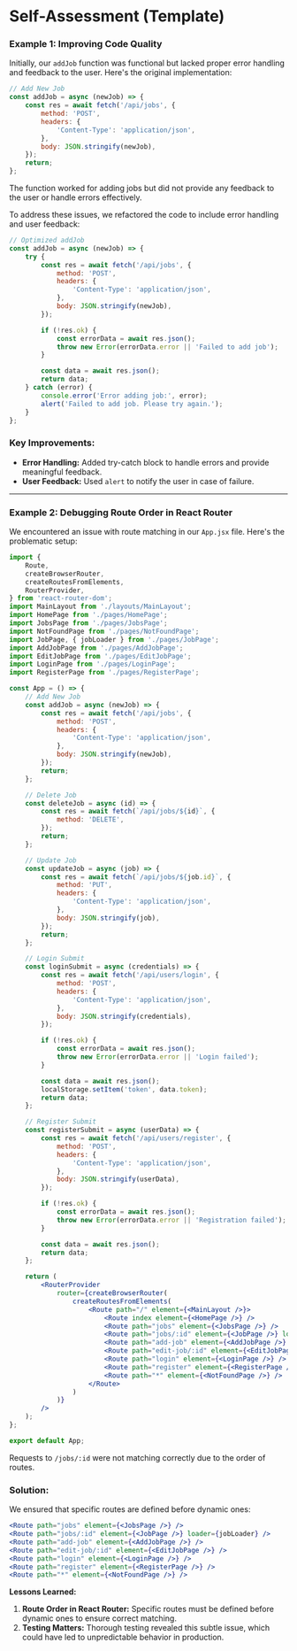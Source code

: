 # Self-Assessment (Template)

### Example 1: Improving Code Quality

Initially, our `addJob` function was functional but lacked proper error handling and feedback to the user. Here's the original implementation:

```javascript
// Add New Job
const addJob = async (newJob) => {
    const res = await fetch('/api/jobs', {
        method: 'POST',
        headers: {
            'Content-Type': 'application/json',
        },
        body: JSON.stringify(newJob),
    });
    return;
};
```

The function worked for adding jobs but did not provide any feedback to the user or handle errors effectively.

To address these issues, we refactored the code to include error handling and user feedback:

```javascript
// Optimized addJob
const addJob = async (newJob) => {
    try {
        const res = await fetch('/api/jobs', {
            method: 'POST',
            headers: {
                'Content-Type': 'application/json',
            },
            body: JSON.stringify(newJob),
        });

        if (!res.ok) {
            const errorData = await res.json();
            throw new Error(errorData.error || 'Failed to add job');
        }

        const data = await res.json();
        return data;
    } catch (error) {
        console.error('Error adding job:', error);
        alert('Failed to add job. Please try again.');
    }
};
```

### Key Improvements:
- **Error Handling:** Added try-catch block to handle errors and provide meaningful feedback.
- **User Feedback:** Used `alert` to notify the user in case of failure.

---

### Example 2: Debugging Route Order in React Router

We encountered an issue with route matching in our `App.jsx` file. Here's the problematic setup:

```jsx
import {
    Route,
    createBrowserRouter,
    createRoutesFromElements,
    RouterProvider,
} from 'react-router-dom';
import MainLayout from './layouts/MainLayout';
import HomePage from './pages/HomePage';
import JobsPage from './pages/JobsPage';
import NotFoundPage from './pages/NotFoundPage';
import JobPage, { jobLoader } from './pages/JobPage';
import AddJobPage from './pages/AddJobPage';
import EditJobPage from './pages/EditJobPage';
import LoginPage from './pages/LoginPage';
import RegisterPage from './pages/RegisterPage';

const App = () => {
    // Add New Job
    const addJob = async (newJob) => {
        const res = await fetch('/api/jobs', {
            method: 'POST',
            headers: {
                'Content-Type': 'application/json',
            },
            body: JSON.stringify(newJob),
        });
        return;
    };

    // Delete Job
    const deleteJob = async (id) => {
        const res = await fetch(`/api/jobs/${id}`, {
            method: 'DELETE',
        });
        return;
    };

    // Update Job
    const updateJob = async (job) => {
        const res = await fetch(`/api/jobs/${job.id}`, {
            method: 'PUT',
            headers: {
                'Content-Type': 'application/json',
            },
            body: JSON.stringify(job),
        });
        return;
    };

    // Login Submit
    const loginSubmit = async (credentials) => {
        const res = await fetch('/api/users/login', {
            method: 'POST',
            headers: {
                'Content-Type': 'application/json',
            },
            body: JSON.stringify(credentials),
        });

        if (!res.ok) {
            const errorData = await res.json();
            throw new Error(errorData.error || 'Login failed');
        }

        const data = await res.json();
        localStorage.setItem('token', data.token);
        return data;
    };

    // Register Submit
    const registerSubmit = async (userData) => {
        const res = await fetch('/api/users/register', {
            method: 'POST',
            headers: {
                'Content-Type': 'application/json',
            },
            body: JSON.stringify(userData),
        });

        if (!res.ok) {
            const errorData = await res.json();
            throw new Error(errorData.error || 'Registration failed');
        }

        const data = await res.json();
        return data;
    };

    return (
        <RouterProvider
            router={createBrowserRouter(
                createRoutesFromElements(
                    <Route path="/" element={<MainLayout />}>
                        <Route index element={<HomePage />} />
                        <Route path="jobs" element={<JobsPage />} />
                        <Route path="jobs/:id" element={<JobPage />} loader={jobLoader} />
                        <Route path="add-job" element={<AddJobPage />} />
                        <Route path="edit-job/:id" element={<EditJobPage />} />
                        <Route path="login" element={<LoginPage />} />
                        <Route path="register" element={<RegisterPage />} />
                        <Route path="*" element={<NotFoundPage />} />
                    </Route>
                )
            )}
        />
    );
};

export default App;
```

Requests to `/jobs/:id` were not matching correctly due to the order of routes.

### Solution:
We ensured that specific routes are defined before dynamic ones:

```jsx
<Route path="jobs" element={<JobsPage />} />
<Route path="jobs/:id" element={<JobPage />} loader={jobLoader} />
<Route path="add-job" element={<AddJobPage />} />
<Route path="edit-job/:id" element={<EditJobPage />} />
<Route path="login" element={<LoginPage />} />
<Route path="register" element={<RegisterPage />} />
<Route path="*" element={<NotFoundPage />} />
```

**Lessons Learned:**

1. **Route Order in React Router:** Specific routes must be defined before dynamic ones to ensure correct matching.
2. **Testing Matters:** Thorough testing revealed this subtle issue, which could have led to unpredictable behavior in production.